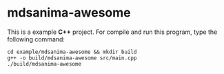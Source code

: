 # mdsanima-awesome

This is a example **C++** project. For compile and run this program, type the following command:

```shell
cd example/mdsanima-awesome && mkdir build
g++ -o build/mdsanima-awesome src/main.cpp
./build/mdsanima-awesome
```
